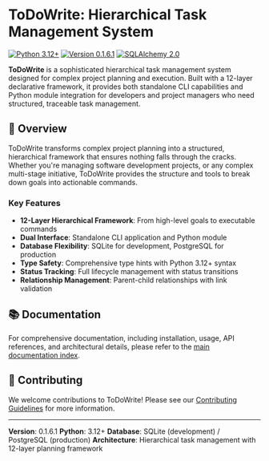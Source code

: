 # ToDoWrite: Hierarchical Task Management System

[![Python 3.12+](https://img.shields.io/badge/python-3.12+-blue.svg)](https://www.python.org/downloads/)
[![Version 0.1.6.1](https://img.shields.io/badge/version-0.1.6.1-green.svg)](https://github.com/dderyldowney/todowrite)
[![SQLAlchemy 2.0](https://img.shields.io/badge/SQLAlchemy-2.0-orange.svg)](https://www.sqlalchemy.org/)

**ToDoWrite** is a sophisticated hierarchical task management system designed for complex project planning and execution. Built with a 12-layer declarative framework, it provides both standalone CLI capabilities and Python module integration for developers and project managers who need structured, traceable task management.

## 🎯 Overview

ToDoWrite transforms complex project planning into a structured, hierarchical framework that ensures nothing falls through the cracks. Whether you're managing software development projects, or any complex multi-stage initiative, ToDoWrite provides the structure and tools to break down goals into actionable commands.

### Key Features

- **12-Layer Hierarchical Framework**: From high-level goals to executable commands
- **Dual Interface**: Standalone CLI application and Python module
- **Database Flexibility**: SQLite for development, PostgreSQL for production
- **Type Safety**: Comprehensive type hints with Python 3.12+ syntax
- **Status Tracking**: Full lifecycle management with status transitions
- **Relationship Management**: Parent-child relationships with link validation

## 📚 Documentation

For comprehensive documentation, including installation, usage, API references, and architectural details, please refer to the [main documentation index](docs/index.md).

## 🤝 Contributing

We welcome contributions to ToDoWrite! Please see our [Contributing Guidelines](CONTRIBUTING.md) for more information.

---

**Version**: 0.1.6.1
**Python**: 3.12+
**Database**: SQLite (development) / PostgreSQL (production)
**Architecture**: Hierarchical task management with 12-layer planning framework
